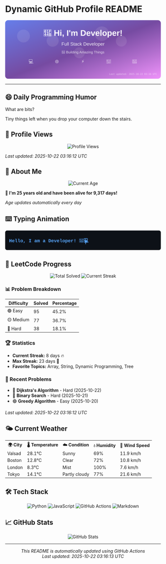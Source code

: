 # Dynamic GitHub Profile README

<!-- HEADER-START -->
<p align="center">
    <img src="./assets/header.svg" alt="Profile Header" />
</p>

---

<!-- HEADER-END -->

<!-- QUOTES-START -->
## 😄 Daily Programming Humor

What are bits?

Tiny things left when you drop your computer down the stairs.

<!-- QUOTES-END -->

<!-- VISITOR-COUNTER-START -->
## 👀 Profile Views

<p align="center">
    <img src="https://img.shields.io/badge/Profile%20Views-1240-blue?style=for-the-badge&logo=eye&logoColor=white" alt="Profile Views">
</p>

*Last updated: 2025-10-22 03:16:12 UTC*

<!-- VISITOR-COUNTER-END -->

<!-- AGE-START -->
## 🎂 About Me

<p align="center">
    <img src="https://img.shields.io/badge/Age-25%20years%206%20months%203%20days-brightgreen?style=for-the-badge&logo=calendar&logoColor=white" alt="Current Age">
</p>

**🌟 I'm 25 years old and have been alive for 9,317 days!**

*Age updates automatically every day*

<!-- AGE-END -->

<!-- TYPING-ANIMATION-START -->
## ⌨️ Typing Animation

<p align="center">
    <img src="./assets/typing_animation.svg" alt="Typing Animation" />
</p>

<!-- TYPING-ANIMATION-END -->

<!-- LEETCODE-START -->
## 🧩 LeetCode Progress

<p align="center">
    <img src="https://img.shields.io/badge/Total%20Solved-210-brightgreen?style=for-the-badge&logo=leetcode&logoColor=white" alt="Total Solved">
    <img src="https://img.shields.io/badge/Current%20Streak-8%20days-orange?style=for-the-badge&logo=fire&logoColor=white" alt="Current Streak">
</p>

### 📊 Problem Breakdown

| Difficulty | Solved | Percentage |
|------------|--------|------------|
| 🟢 Easy | 95 | 45.2% |
| 🟡 Medium | 77 | 36.7% |
| 🔴 Hard | 38 | 18.1% |

### 🏆 Statistics
- **Current Streak:** 8 days 🔥
- **Max Streak:** 23 days 🏅
- **Favorite Topics:** Array, String, Dynamic Programming, Tree

### 📝 Recent Problems
- 🔴 **Dijkstra's Algorithm** - Hard (2025-10-22)
- 🔴 **Binary Search** - Hard (2025-10-21)
- 🟢 **Greedy Algorithm** - Easy (2025-10-20)

*Last updated: 2025-10-22 03:16:12 UTC*

<!-- LEETCODE-END -->

<!-- WEATHER-START -->
## 🌤️ Current Weather

<table>
<tr>
    <th>🌍 City</th>
    <th>🌡️ Temperature</th>
    <th>☁️ Condition</th>
    <th>💧 Humidity</th>
    <th>💨 Wind Speed</th>
</tr>
<tr>
    <td>Valsad</td>
    <td>28.1°C</td>
    <td>Sunny</td>
    <td>69%</td>
    <td>11.9 km/h</td>
</tr>
<tr>
    <td>Boston</td>
    <td>12.8°C</td>
    <td>Clear</td>
    <td>72%</td>
    <td>10.8 km/h</td>
</tr>
<tr>
    <td>London</td>
    <td>8.3°C</td>
    <td>Mist</td>
    <td>100%</td>
    <td>7.6 km/h</td>
</tr>
<tr>
    <td>Tokyo</td>
    <td>14.1°C</td>
    <td>Partly cloudy</td>
    <td>77%</td>
    <td>21.6 km/h</td>
</tr>
</table>
<!-- WEATHER-END -->

## 🛠️ Tech Stack

<p align="center">
    <img src="https://img.shields.io/badge/Python-3776AB?style=for-the-badge&logo=python&logoColor=white" alt="Python">
    <img src="https://img.shields.io/badge/JavaScript-F7DF1E?style=for-the-badge&logo=javascript&logoColor=black" alt="JavaScript">
    <img src="https://img.shields.io/badge/GitHub%20Actions-2088FF?style=for-the-badge&logo=github-actions&logoColor=white" alt="GitHub Actions">
    <img src="https://img.shields.io/badge/Markdown-000000?style=for-the-badge&logo=markdown&logoColor=white" alt="Markdown">
</p>

## 📈 GitHub Stats

<p align="center">
    <img src="https://github-readme-stats.vercel.app/api?username=ambicuity&show_icons=true&theme=radical" alt="GitHub Stats">
</p>

---

<p align="center">
    <i>This README is automatically updated using GitHub Actions</i><br>
    <i>Last updated: 2025-10-22 03:16:13 UTC</i>
</p>
